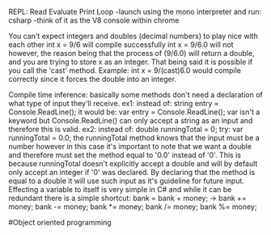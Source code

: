 REPL: Read Evaluate Print Loop
	-launch using the mono interpreter and run: csharp
	-think of it as the V8 console within chrome
	
You can't expect integers and doubles (decimal numbers) to play nice with each other
	int x = 9/6 will compile successfully
	int x = 9/6.0 will not however, the reason being that the process of (9/6.0) will return a double, and you are trying to store x as an integer. That being said it is possible if you call the 'cast' method. Example: int x = 9/(cast)6.0 would compile correctly since it forces the double into an integer.
	
Compile time inference: basically some methods don't need a declaration of what type of input they'll receive.
	ex1: instead of:
		string entry = Console.ReadLine();
	it would be:
		var entry = Console.ReadLine();
	var isn't a keyword but Console.ReadLine() can only accept a string as an input and therefore this is valid.
	ex2: instead of:
		double runningTotal = 0;
	try:
		var runningTotal = 0.0;
	the runningTotal method knows that the input must be a number however in this case it's important to note that we want a double and therefore must set the method equal to '0.0' instead of '0'. This is because runningTotal doesn't explicitly accept a double and will by default only accept an integer if '0' was declared. By declaring that the method is equal to a double it will use such input as it's guideline for future input.
Effecting a variable to itself is very simple in C# and while it can be redundant there is a simple shortcut:
	bank = bank + money; -> bank += money;
	bank -= money;
	bank *= money;
	bank /= money;
	bank %= money;

#Object oriented programming
